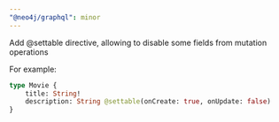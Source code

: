 ```yaml
---
"@neo4j/graphql": minor
---
```


Add @settable directive, allowing to disable some fields from mutation operations

For example:

```graphql
type Movie {
    title: String!
    description: String @settable(onCreate: true, onUpdate: false)
}
```
